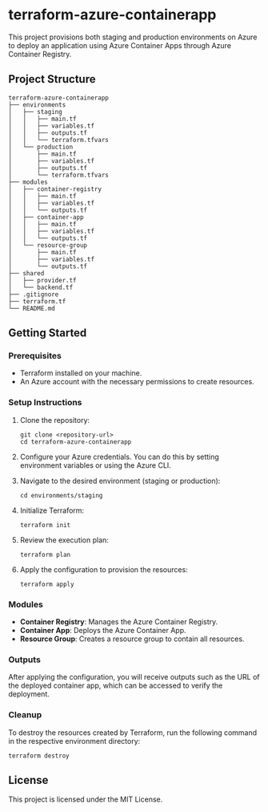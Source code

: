 # terraform-azure-containerapp

This project provisions both staging and production environments on Azure to deploy an application using Azure Container Apps through Azure Container Registry.

## Project Structure

```
terraform-azure-containerapp
├── environments
│   ├── staging
│   │   ├── main.tf
│   │   ├── variables.tf
│   │   ├── outputs.tf
│   │   └── terraform.tfvars
│   └── production
│       ├── main.tf
│       ├── variables.tf
│       ├── outputs.tf
│       └── terraform.tfvars
├── modules
│   ├── container-registry
│   │   ├── main.tf
│   │   ├── variables.tf
│   │   └── outputs.tf
│   ├── container-app
│   │   ├── main.tf
│   │   ├── variables.tf
│   │   └── outputs.tf
│   └── resource-group
│       ├── main.tf
│       ├── variables.tf
│       └── outputs.tf
├── shared
│   ├── provider.tf
│   └── backend.tf
├── .gitignore
├── terraform.tf
└── README.md
```

## Getting Started

### Prerequisites

- Terraform installed on your machine.
- An Azure account with the necessary permissions to create resources.

### Setup Instructions

1. Clone the repository:
   ```
   git clone <repository-url>
   cd terraform-azure-containerapp
   ```

2. Configure your Azure credentials. You can do this by setting environment variables or using the Azure CLI.

3. Navigate to the desired environment (staging or production):
   ```
   cd environments/staging
   ```

4. Initialize Terraform:
   ```
   terraform init
   ```

5. Review the execution plan:
   ```
   terraform plan
   ```

6. Apply the configuration to provision the resources:
   ```
   terraform apply
   ```

### Modules

- **Container Registry**: Manages the Azure Container Registry.
- **Container App**: Deploys the Azure Container App.
- **Resource Group**: Creates a resource group to contain all resources.

### Outputs

After applying the configuration, you will receive outputs such as the URL of the deployed container app, which can be accessed to verify the deployment.

### Cleanup

To destroy the resources created by Terraform, run the following command in the respective environment directory:
```
terraform destroy
```

## License

This project is licensed under the MIT License.